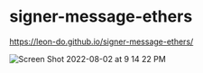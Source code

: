 # signer-message-ethers

https://leon-do.github.io/signer-message-ethers/

![Screen Shot 2022-08-02 at 9 14 22 PM](https://user-images.githubusercontent.com/19412160/182503088-1032c178-2d07-4cb2-9408-891b028f0314.png)
